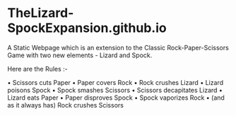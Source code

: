 # TheLizard-SpockExpansion.github.io
A Static Webpage which is an extension to the Classic Rock-Paper-Scissors Game with two new elements - Lizard and Spock.

Here are the Rules :-

• Scissors cuts Paper
• Paper covers Rock
• Rock crushes Lizard
• Lizard poisons Spock
• Spock smashes Scissors
• Scissors decapitates Lizard
• Lizard eats Paper
• Paper disproves Spock
• Spock vaporizes Rock
• (and as it always has) Rock crushes Scissors
